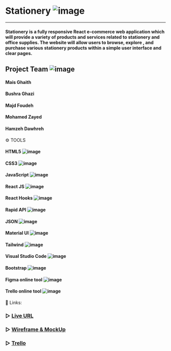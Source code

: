 # Stationery ![image](https://user-images.githubusercontent.com/107134917/236957168-e5918e79-d6ec-412e-8f49-6675edd7b086.png)
--------------
#### Stationery is  a fully responsive React e-commerce web application which will provide a variety of products and services related to stationery and office supplies. The website will allow users to browse, explore , and purchase various stationery products within a simple user interface and clear pages.

## Project Team ![image](https://user-images.githubusercontent.com/107134917/236951718-35541432-e56e-4616-855c-b5b22e3f4cde.png)
#### Mais Ghaith
#### Bushra Ghazi
#### Majd Foudeh
#### Mohamed Zayed
#### Hamzeh Dawhreh

⚙️ TOOLS
#### HTML5 ![image](https://user-images.githubusercontent.com/107134917/236952227-755195d0-cb61-476b-827b-b6bcdea22237.png)
#### CSS3 ![image](https://user-images.githubusercontent.com/107134917/236952277-634e8d7f-ec2d-4161-9a84-fd02ad20c140.png)
#### JavaScript ![image](https://user-images.githubusercontent.com/107134917/236952307-3c97d4a9-5f31-4c47-abab-174d372d5d44.png)
#### React JS ![image](https://user-images.githubusercontent.com/107134917/236954290-656f1a20-b83a-40e6-a08e-95f407181534.png)
#### React Hooks ![image](https://user-images.githubusercontent.com/107134917/236954344-292d1ad4-5cbe-4e7b-8290-6e6ad2b9beb4.png)
#### Rapid API ![image](https://user-images.githubusercontent.com/107134917/236954372-875597a0-61dc-4c26-8b19-db57fd8353b3.png)
#### JSON ![image](https://user-images.githubusercontent.com/107134917/236954414-64e4ae98-8114-46a5-9b8a-56358d1717fa.png)
#### Material UI ![image](https://user-images.githubusercontent.com/107134917/236954488-dd900fd0-9a63-4cce-b58b-f0c30daf44c9.png)
#### Tailwind ![image](https://user-images.githubusercontent.com/107134917/236954444-e1d5cc3e-6e6f-47f3-98a8-64c09cbd51f1.png)
#### Visual Studio Code ![image](https://user-images.githubusercontent.com/107134917/236952380-4a5bdd51-f0ab-4058-8c37-24a844f9b6bb.png)
#### Bootstrap ![image](https://user-images.githubusercontent.com/107134917/236952355-cf1df9e5-026e-41fd-9fc6-e5b9a34de149.png)
#### Figma online tool ![image](https://user-images.githubusercontent.com/107134917/236952402-31f715aa-a668-43bb-8424-38ce90f70b3b.png)
#### Trello online tool ![image](https://user-images.githubusercontent.com/107134917/236952420-5acc4236-4c4a-4a4e-bf41-00e0ab466319.png)

📎 Links:
### ▷ [Live URL]()
### ▷ [ Wireframe & MockUp](https://www.figma.com/file/dWBwAsIBPF86EXw5tBGoU7/stationary-e-commerce?type=design&node-id=0-1&t=ZHJTeKFhiDdw1va3-0)
### ▷ [Trello ](https://trello.com/b/fDTus1Mn/stasionary-e-commerce)

